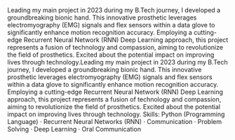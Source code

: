 Leading my main project in 2023 during my B.Tech journey, I developed a groundbreaking bionic hand. This innovative prosthetic leverages electromyography (EMG) signals and flex sensors within a data glove to significantly enhance motion recognition accuracy. Employing a cutting-edge Recurrent Neural Network (RNN) Deep Learning approach, this project represents a fusion of technology and compassion, aiming to revolutionize the field of prosthetics. Excited about the potential impact on improving lives through technology.Leading my main project in 2023 during my B.Tech journey, I developed a groundbreaking bionic hand. This innovative prosthetic leverages electromyography (EMG) signals and flex sensors within a data glove to significantly enhance motion recognition accuracy. Employing a cutting-edge Recurrent Neural Network (RNN) Deep Learning approach, this project represents a fusion of technology and compassion, aiming to revolutionize the field of prosthetics. Excited about the potential impact on improving lives through technology.
Skills: Python (Programming Language) · Recurrent Neural Networks (RNN) · Communication · Problem Solving · Deep Learning · Oral Communication

